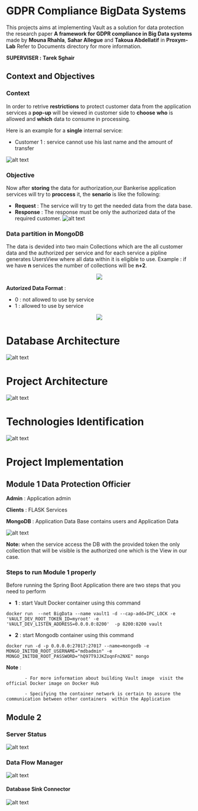 # GDPR Compliance BigData Systems 

This projects aims at implementing Vault as a solution for data protection the research paper **A framework for GDPR compliance in Big Data
systems** made by **Mouna Rhahla**, **Sahar Allegue** and **Takoua Abdellatif** in **Proxym-Lab** Refer to Documents directory for more information.

**SUPERVISER :** **Tarek Sghair**

## Context and Objectives

### Context

In order to retrive **restrictions** to protect customer data from the application services a **pop-up** will be viewed in customer side to **choose** **who** is allowed and **which** data to consume in processing.

Here is an example for a **single** internal service: 

- Customer 1 : service cannot use his last name and the amount of transfer 

![alt text](https://github.com/SabriMahmoud/GDPR_Compliance_BigData_Systems/blob/development/Documents/context.png)

### Objective 

Now after **storing** the data for authorization,our Bankerise application services will try to **proccess** it, the **senario** is like the following: 
- **Request** : The service will try to get the needed data from the data base. 
- **Response** : The response must be only the authorized data of the required customer.
![alt text](https://github.com/SabriMahmoud/GDPR_Compliance_BigData_Systems/blob/development/Documents/objective.png)

### Data partition in MongoDB 

The data is devided into two main Collections which are the all customer data and the authorized per service and for each service a pipline generates UsersView where all data within it is eligible to use.
Example : if we have **n** services the number of collections will be **n+2**. 


<p align="center">
  <img src="https://github.com/SabriMahmoud/GDPR_Compliance_BigData_Systems/blob/development/Documents/dataPartition.png" />
</p>

**Autorized Data Format** : 
- 0 : not allowed to use by service 
- 1 : allowed to use by service 

<p align="center">
  <img src="https://github.com/SabriMahmoud/GDPR_Compliance_BigData_Systems/blob/development/Documents/authorized_data.png" />
</p>

# Database Architecture

![alt text](https://github.com/SabriMahmoud/GDPR_Compliance_BigData_Systems/blob/development/Documents/database_architecture.png)


# Project Architecture 

![alt text](https://github.com/SabriMahmoud/GDPR_Compliance_BigData_Systems/blob/development/Documents/architecture.png)


# Technologies Identification 

![alt text](https://github.com/SabriMahmoud/GDPR_Compliance_BigData_Systems/blob/development/Documents/technologies_id.png)

# Project Implementation  
## Module 1 Data Protection Officier 


**Admin** : Application admin 

**Clients** : FLASK Services 

**MongoDB** : Application Data Base contains users and Application Data 





![alt text](https://mktg-content-api-hashicorp.vercel.app/api/assets?product=tutorials&version=main&asset=public%2Fimg%2Fvault%2Fvault-mongodb.png)

**Note:** when the service access the DB with the provided token the only collection that will be visible is the authorized one which is the View in our case.



### Steps to run Module 1 properly 


Before running the Spring Boot Application  there are two steps that you need to perform 
- **1** : start Vault Docker container using this command 


``docker run  --net BigData --name vault1 -d --cap-add=IPC_LOCK
-e 'VAULT_DEV_ROOT_TOKEN_ID=myroot' -e 'VAULT_DEV_LISTEN_ADDRESS=0.0.0.0:8200' 
-p 8200:8200 vault``

- **2** : start Mongodb container using this command 

``docker run -d -p 0.0.0.0:27017:27017 --name=mongodb -e MONGO_INITDB_ROOT_USERNAME="mdbadmin" -e MONGO_INITDB_ROOT_PASSWORD="hQ97T9JJKZoqnFn2NXE" mongo
``

**Note** : 

           - For more information about building Vault image  visit the official Docker image on Docker Hub 

           - Specifying the container network is certain to assure the communication between other containers  within the Application 
           
## Module 2 

### Server Status 

![alt text](https://github.com/SabriMahmoud/GDPR_Compliance_BigData_Systems/blob/development/Documents/server_status.png)

### Data Flow Manager
 
![alt text](https://github.com/SabriMahmoud/GDPR_Compliance_BigData_Systems/blob/development/Documents/kafka_and_zookeeper.png)
           
#### Database Sink Connector 

![alt text](https://github.com/SabriMahmoud/GDPR_Compliance_BigData_Systems/blob/development/Documents/kafka_connect.png) 




   
